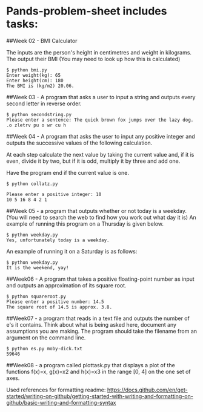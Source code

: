 # Pands-problem-sheet includes tasks:

##Week 02 - BMI Calculator

The inputs are the person's height in centimetres and weight in kilograms.
The output  their BMI (You may need to look up how this is calculated)

```
$ python bmi.py
Enter weight(kg): 65
Enter height(cm): 180
The BMI is (kg/m2) 20.06.
```

##Week 03 - A program that asks a user to input a string and outputs every second letter in reverse order.

```
$ python secondstring.py
Please enter a sentence: The quick brown fox jumps over the lazy dog.
.o zletrv pu o wr cu h
```
##Week 04 - A program that asks the user to input any positive integer and outputs the successive values of the following calculation.

At each step calculate the next value by taking the current value and, if it is even, divide it by two, but if it is odd, multiply it by three and add one.

Have the program end if the current value is one.

```
$ python collatz.py

Please enter a positive integer: 10
10 5 16 8 4 2 1
```

##Week 05 - a program that outputs whether or not today is a weekday.
(You will need to search the web to find how you work out what day it is)
An example of running this program on a Thursday is given below.

```
$ python weekday.py
Yes, unfortunately today is a weekday.
```
An example of running it on a Saturday is as follows:
```
$ python weekday.py
It is the weekend, yay!
```
##Week06 - A program that takes a positive floating-point number as input and outputs an approximation of its square root.

```
$ python squareroot.py
Please enter a positive number: 14.5
The square root of 14.5 is approx. 3.8.
```

##Week07 - a program that reads in a text file and outputs the number of e's it contains. Think about what is being asked here, document any assumptions you are making.
The program should take the filename from an argument on the command line. 

```
$ python es.py moby-dick.txt
59646
```
##Week08 -  a program called plottask.py that displays a plot of the functions f(x)=x, g(x)=x2 and h(x)=x3 in the range [0, 4] on the one set of axes.

Used references for formatting readme:
https://docs.github.com/en/get-started/writing-on-github/getting-started-with-writing-and-formatting-on-github/basic-writing-and-formatting-syntax

